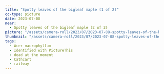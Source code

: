 ```yaml
---
title: "Spotty leaves of the bigleaf maple (1 of 2)"
cc-type: picture
date: 2023-07-08
near:
  - Spotty leaves of the bigleaf maple (2 of 2)
picture: "/assets/camera-roll/2023/07/2023-07-08-spotty-leaves-of-the-bigleaf-maple-1/20230709_012358181_iOS.jpg"
thumbnail: "/assets/camera-roll/2023/07/2023-07-08-spotty-leaves-of-the-bigleaf-maple-1/20230709_012358181_iOS-thumbnail.jpg"
tags:
  - Acer macrophyllum
  - Identified with PictureThis
  - dead at the moment
  - Cathcart
  - railway
---
```

